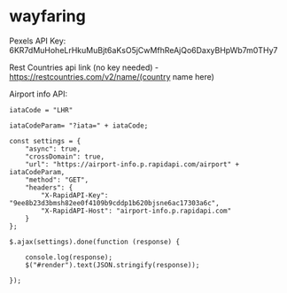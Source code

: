 # wayfaring

Pexels API Key: 6KR7dMuHoheLrHkuMuBjt6aKsO5jCwMfhReAjQo6DaxyBHpWb7m0THy7

Rest Countries api link (no key needed) - https://restcountries.com/v2/name/(country name here)

Airport info API: 

```
iataCode = "LHR"

iataCodeParam= "?iata=" + iataCode;

const settings = {
	"async": true,
	"crossDomain": true,
	"url": "https://airport-info.p.rapidapi.com/airport" + iataCodeParam,
	"method": "GET",
	"headers": {
		"X-RapidAPI-Key": "9ee8b23d3bmsh82ee0f4109b9cddp1b620bjsne6ac17303a6c",
		"X-RapidAPI-Host": "airport-info.p.rapidapi.com"
	}
};

$.ajax(settings).done(function (response) {

	console.log(response);
	$("#render").text(JSON.stringify(response));

});
```
